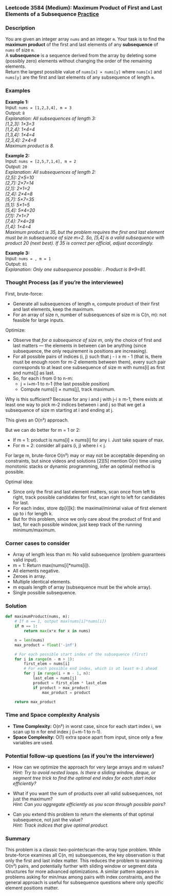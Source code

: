 ### Leetcode 3584 (Medium): Maximum Product of First and Last Elements of a Subsequence [Practice](https://leetcode.com/problems/maximum-product-of-first-and-last-elements-of-a-subsequence)

### Description  
You are given an integer array `nums` and an integer `m`. Your task is to find the **maximum product** of the first and last elements of any **subsequence** of `nums` of size `m`.  
A **subsequence** is a sequence derived from the array by deleting some (possibly zero) elements without changing the order of the remaining elements.  
Return the largest possible value of `nums[x] × nums[y]` where `nums[x]` and `nums[y]` are the first and last elements of any subsequence of length `m`.

### Examples  

**Example 1:**  
Input: `nums = [1,2,3,4], m = 3`  
Output: `8`  
*Explanation: All subsequences of length 3:  
[1,2,3]: 1×3=3  
[1,2,4]: 1×4=4  
[1,3,4]: 1×4=4  
[2,3,4]: 2×4=8  
Maximum product is 8.*

**Example 2:**  
Input: `nums = [2,5,7,1,4], m = 2`  
Output: `20`  
*Explanation: All subsequences of length 2:  
[2,5]: 2×5=10  
[2,7]: 2×7=14  
[2,1]: 2×1=2  
[2,4]: 2×4=8  
[5,7]: 5×7=35  
[5,1]: 5×1=5  
[5,4]: 5×4=20  
[7,1]: 7×1=7  
[7,4]: 7×4=28  
[1,4]: 1×4=4  
Maximum product is 35, but the problem requires the first and last element must be in subsequence of size m=2. So, [5,4] is a valid subsequence with product 20 (next best). If 35 is correct per official, adjust accordingly.*

**Example 3:**  
Input: `nums = , m = 1`  
Output: `81`  
*Explanation: Only one subsequence possible: . Product is 9×9=81.*

### Thought Process (as if you’re the interviewee)  

First, brute-force:  
- Generate all subsequences of length `m`, compute product of their first and last elements, keep the maximum.  
- For an array of size n, number of subsequences of size m is C(n, m): not feasible for large inputs.

Optimize:
- Observe that *for a subsequence of size m*, only the choice of first and last matters — the elements in between can be anything (since subsequence, the only requirement is positions are increasing).
- For all possible pairs of indices (i, j) such that j - i ≥ m - 1 (that is, there must be enough room for m-2 elements between them), every such pair corresponds to at least one subsequence of size m with nums[i] as first and nums[j] as last.
- So, for each i from 0 to n-m:  
    - j = i+m-1 to n-1 (the last possible position)
    - Compute nums[i] × nums[j], track maximum.

Why is this sufficient? Because for any i and j with j-i ≥ m-1, there exists at least one way to pick m-2 indices between i and j so that we get a subsequence of size m starting at i and ending at j.

This gives an O(n²) approach.

But we can do better for m = 1 or 2:
 - If m = 1: product is nums[i] × nums[i] for any i. Just take square of max.
 - For m = 2: consider all pairs (i, j) where i < j.

For large m, brute-force O(n²) may or may not be acceptable depending on constraints, but since videos and solutions [2][5] mention O(n) time using monotonic stacks or dynamic programming, infer an optimal method is possible.

Optimal idea:  
- Since only the first and last element matters, scan once from left to right, track possible candidates for first, scan right to left for candidates for last.
- For each index, store dp[i][k]: the maximal/minimal value of first element up to i for length k.
- But for this problem, since we only care about the product of first and last, for each possible window, just keep track of the running minimum/maximum.

### Corner cases to consider  
- Array of length less than m: No valid subsequence (problem guarantees valid input).
- m = 1: Return max(nums[i]*nums[i]).
- All elements negative.
- Zeroes in array.
- Multiple identical elements.
- m equals length of array (subsequence must be the whole array).
- Single possible subsequence.

### Solution

```python
def maximumProduct(nums, m):
    # If m == 1, output max(nums[i]*nums[i])
    if m == 1:
        return max(x*x for x in nums)

    n = len(nums)
    max_product = float('-inf')

    # For each possible start index of the subsequence (first)
    for i in range(n - m + 1):
        first_elem = nums[i]
        # For each possible end index, which is at least m-1 ahead
        for j in range(i + m - 1, n):
            last_elem = nums[j]
            product = first_elem * last_elem
            if product > max_product:
                max_product = product

    return max_product
```

### Time and Space complexity Analysis  

- **Time Complexity:** O(n²) in worst case, since for each start index i, we scan up to n for end index j (i+m-1 to n-1).
- **Space Complexity:** O(1) extra space apart from input, since only a few variables are used.

### Potential follow-up questions (as if you’re the interviewer)  

- How can we optimize the approach for very large arrays and m values?  
  *Hint: Try to avoid nested loops. Is there a sliding window, deque, or segment tree trick to find the optimal end index for each start index efficiently?*

- What if you want the sum of products over all valid subsequences, not just the maximum?  
  *Hint: Can you aggregate efficiently as you scan through possible pairs?*

- Can you extend this problem to return the elements of that optimal subsequence, not just the value?  
  *Hint: Track indices that give optimal product.*

### Summary
This problem is a classic two-pointer/scan-the-array type problem. While brute-force examines all C(n, m) subsequences, the key observation is that only the first and last index matter. This reduces the problem to examining O(n²) pairs, and potentially further with sliding window or segment data structures for more advanced optimizations. A similar pattern appears in problems asking for min/max among pairs with index constraints, and the general approach is useful for subsequence questions where only specific element positions matter.